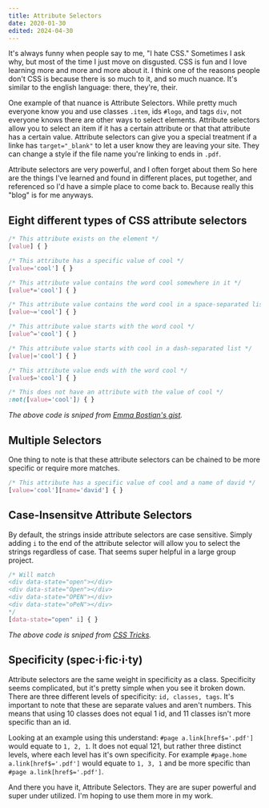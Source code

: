 ```yaml
---
title: Attribute Selectors
date: 2020-01-30
edited: 2024-04-30
---
```


It's always funny when people say to me, "I hate CSS." Sometimes I ask why, but most of the time I just move on disgusted. CSS is fun and I love learning more and more and more about it. I think one of the reasons people don't CSS is because there is so much to it, and so much nuance. It's similar to the english language: there, they're, their.

One example of that nuance is Attribute Selectors. While pretty much everyone know you and use classes `.item`, ids `#logo`, and tags `div`, not everyone knows there are other ways to select elements. Attribute selectors allow you to select an item if it has a certain attribute or that that attribute has a certain value. Attribute selectors can give you a special treatment if a linke has `target="_blank"` to let a user know they are leaving your site. They can change a style if the file name you're linking to ends in `.pdf`.

Attribute selectors are very powerful, and I often forget about them So here are the things I've learned and found in different places, put together, and referenced so I'd have a simple place to come back to. Because really this "blog" is for me anyways.

## Eight different types of CSS attribute selectors

```css
/* This attribute exists on the element */
[value] { }

/* This attribute has a specific value of cool */
[value='cool'] { }

/* This attribute value contains the word cool somewhere in it */
[value*='cool'] { }

/* This attribute value contains the word cool in a space-separated list */
[value~='cool'] { }

/* This attribute value starts with the word cool */
[value^='cool'] { }

/* This attribute value starts with cool in a dash-separated list */
[value|='cool'] { }

/* This attribute value ends with the word cool */
[value$='cool'] { }

/* This does not have an attribute with the value of cool */
:not([value='cool']) { }
```

_The above code is sniped from [Emma Bostian's gist](https://gist.github.com/emmabostian/ed933bc7f9711acdc565f42f1b159407)._

## Multiple Selectors
One thing to note is that these attribute selectors can be chained to be more specific or require more matches.

```css
/* This attribute has a specific value of cool and a name of david */
[value='cool'][name='david'] { }
```

## Case-Insensitve Attribute Selectors
By default, the strings inside attribute selectors are case sensitive. Simply adding `i` to the end of the attribute selector will allow you to select the strings regardless of case. That seems super helpful in a large group project.

```css
/* Will match
<div data-state="open"></div>
<div data-state="Open"></div>
<div data-state="OPEN"></div>
<div data-state="oPeN"></div>
*/
[data-state="open" i] { }
```
_The above code is sniped from [CSS Tricks](https://css-tricks.com/attribute-selectors/#case-insensitve-attribute-selectors)._

## Specificity (spec·i·fic·i·ty)
Attribute selectors are the same weight in specificity as a class. Specificity seems complicated, but it's pretty simple when you see it broken down. There are three different levels of specificity: `id, classes, tags`. It's important to note that these are separate values and aren't numbers. This means that using 10 classes does not equal 1 id, and 11 classes isn't more specific than an id.

Looking at an example using this understand: `#page a.link[href$='.pdf']` would equate to `1, 2, 1`. It does not equal 121, but rather three distinct levels, where each level has it's own specificity. For example `#page.home a.link[href$='.pdf']` would equate to `1, 3, 1` and be more specific than `#page a.link[href$='.pdf']`.

And there you have it, Attribute Selectors. They are are super powerful and super under utilized. I'm hoping to use them more in my work.
